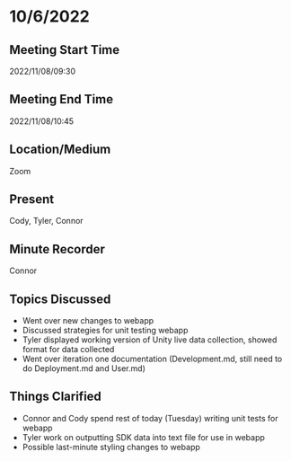 # 10/6/2022

## Meeting Start Time

2022/11/08/09:30

## Meeting End Time

2022/11/08/10:45

## Location/Medium

Zoom

## Present

Cody, Tyler, Connor

## Minute Recorder

Connor

## Topics Discussed

* Went over new changes to webapp
* Discussed strategies for unit testing webapp
* Tyler displayed working version of Unity live data collection, showed format for data collected
* Went over iteration one documentation (Development.md, still need to do Deployment.md and User.md)


## Things Clarified

* Connor and Cody spend rest of today (Tuesday) writing unit tests for webapp
* Tyler work on outputting SDK data into text file for use in webapp
* Possible last-minute styling changes to webapp